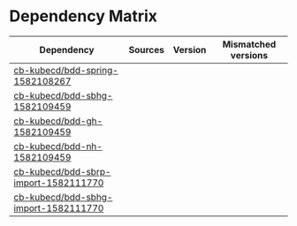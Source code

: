 # Dependency Matrix

Dependency | Sources | Version | Mismatched versions
---------- | ------- | ------- | -------------------
[cb-kubecd/bdd-spring-1582108267](https://github.com/cb-kubecd/bdd-spring-1582108267.git) |  | []() | 
[cb-kubecd/bdd-sbhg-1582109459](https://github.com/cb-kubecd/bdd-sbhg-1582109459.git) |  | []() | 
[cb-kubecd/bdd-gh-1582109459](https://github.com/cb-kubecd/bdd-gh-1582109459.git) |  | []() | 
[cb-kubecd/bdd-nh-1582109459](https://github.com/cb-kubecd/bdd-nh-1582109459.git) |  | []() | 
[cb-kubecd/bdd-sbrp-import-1582111770](https://github.com/cb-kubecd/bdd-sbrp-import-1582111770.git) |  | []() | 
[cb-kubecd/bdd-sbhg-import-1582111770](https://github.com/cb-kubecd/bdd-sbhg-import-1582111770.git) |  | []() | 
